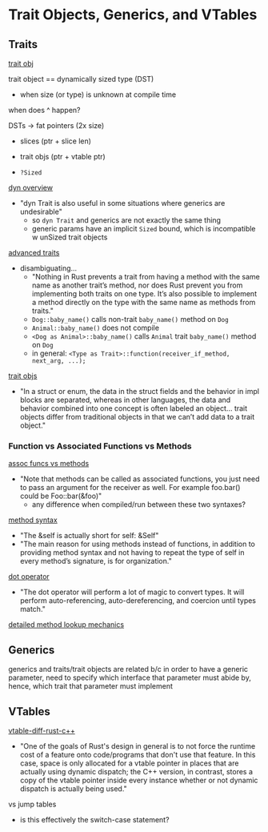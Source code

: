 # Trait Objects, Generics, and VTables

## Traits

[trait obj](https://doc.rust-lang.org/reference/types/trait-object.html)

trait object == dynamically sized type (DST)
- when size (or type) is unknown at compile time

when does ^ happen?

DSTs -> fat pointers (2x size)
- slices (ptr + slice len)
- trait objs (ptr + vtable ptr)

- `?Sized`

[dyn overview](https://quinedot.github.io/rust-learning/dyn-trait-overview.html)
- "dyn Trait is also useful in some situations where generics are undesirable"
    - so `dyn Trait` and generics are not exactly the same thing
    - generic params have an implicit `Sized` bound, which is incompatible w
      unSized trait objects

[advanced traits](https://doc.rust-lang.org/book/ch20-02-advanced-traits.html)
- disambiguating...
    - "Nothing in Rust prevents a trait from having a method with the same name as
      another trait’s method, nor does Rust prevent you from implementing both
      traits on one type. It’s also possible to implement a method directly on the
      type with the same name as methods from traits."
    - `Dog::baby_name()` calls non-trait `baby_name()` method on `Dog`
    - `Animal::baby_name()` does not compile
    - `<Dog as Animal>::baby_name()` calls `Animal` trait `baby_name()` method
      on `Dog`
    - in general: `<Type as Trait>::function(receiver_if_method, next_arg, ...);`

[trait objs](https://doc.rust-lang.org/book/ch18-02-trait-objects.html)
- "In a struct or enum, the data in the struct fields and the behavior in impl
  blocks are separated, whereas in other languages, the data and behavior
  combined into one concept is often labeled an object... trait objects
  differ from traditional objects in that we can’t add data to a trait object."

### Function vs Associated Functions vs Methods

[assoc funcs vs
methods](https://www.reddit.com/r/learnrust/comments/ums8uw/difference_between_associated_function_and_method/)
- "Note that methods can be called as associated functions, you just need to
  pass an argument for the receiver as well. For example foo.bar() could be
  Foo::bar(&foo)"
    - any difference when compiled/run between these two syntaxes?

[method
syntax](https://doc.rust-lang.org/book/ch05-03-method-syntax.html#associated-functions)
- "The &self is actually short for self: &Self"
- "The main reason for using methods instead of functions, in addition to
  providing method syntax and not having to repeat the type of self in every
  method’s signature, is for organization."

[dot operator](https://doc.rust-lang.org/nomicon/dot-operator.html)
- "The dot operator will perform a lot of magic to convert types. It will perform
  auto-referencing, auto-dereferencing, and coercion until types match."

[detailed method lookup 
mechanics](https://rustc-dev-guide.rust-lang.org/method-lookup.html)
## Generics

generics and traits/trait objects are related b/c in order to have a generic
parameter, need to specify which interface that parameter must abide by, hence,
which trait that parameter must implement

## VTables

[vtable-diff-rust-c++](https://users.rust-lang.org/t/v-tables-differences-between-rust-and-c/92445/11)
- "One of the goals of Rust's design in general is to not force the runtime cost
  of a feature onto code/programs that don't use that feature. In this case,
  space is only allocated for a vtable pointer in places that are actually using
  dynamic dispatch; the C++ version, in contrast, stores a copy of the vtable
  pointer inside every instance whether or not dynamic dispatch is actually
  being used."

vs jump tables
- is this effectively the switch-case statement?
